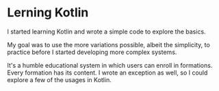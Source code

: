 # Lerning Kotlin

I started learning Kotlin and wrote a simple code to explore the basics. 

My goal was to use the more variations possible, albeit the simplicity, to practice before I started developing more complex systems.

It's a humble educational system in which users can enroll in formations. Every formation has its content. I wrote an exception as well, so I could explore a few of the usages in Kotlin.
